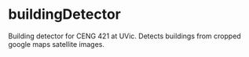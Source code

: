 # buildingDetector
Building detector for CENG 421 at UVic. Detects buildings from cropped google maps satellite images.
